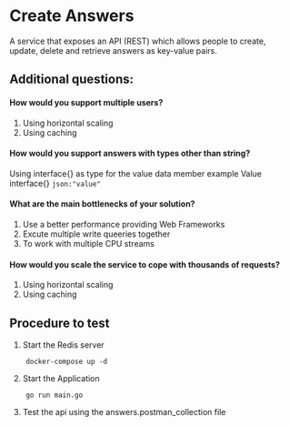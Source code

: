 # Create Answers
A service that exposes an API (REST) which allows people to create, update, delete and retrieve answers as key-value pairs.

## Additional questions:

#### How would you support multiple users?
1. Using horizontal scaling 
2. Using caching 
#### How would you support answers with types other than string?
Using interface{} as type for the value data member
example Value interface{} `json:"value"`
#### What are the main bottlenecks of your solution?
1. Use a better performance providing Web Frameworks
2. Excute multiple write queeries together 
3. To work with multiple CPU streams

#### How would you scale the service to cope with thousands of requests?
1. Using horizontal scaling 
2. Using caching 
 

## Procedure to test
1. Start the Redis server 
```
	docker-compose up -d 
```

2. Start the Application 
```
	go run main.go
```

3. Test the api using the answers.postman_collection file
